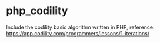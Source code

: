 # php_codility
Include the codility basic algorithm written in PHP, reference: https://app.codility.com/programmers/lessons/1-iterations/
